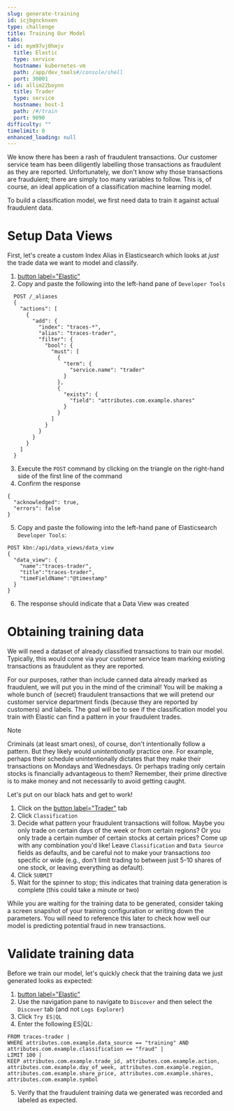 ```yaml
---
slug: generate-training
id: icjbgncknxen
type: challenge
title: Training Our Model
tabs:
- id: mym97vj0hmjv
  title: Elastic
  type: service
  hostname: kubernetes-vm
  path: /app/dev_tools#/console/shell
  port: 30001
- id: allim22boynn
  title: Trader
  type: service
  hostname: host-1
  path: /#/train
  port: 9090
difficulty: ""
timelimit: 0
enhanced_loading: null
---
```

We know there has been a rash of fraudulent transactions. Our customer service team has been diligently labelling those transactions as fraudulent as they are reported. Unfortunately, we don't know why those transactions are fraudulent; there are simply too many variables to follow. This is, of course, an ideal application of a classification machine learning model.

To build a classification model, we first need data to train it against actual fraudulent data.

Setup Data Views
===
First, let's create a custom Index Alias in Elasticsearch which looks at _just_ the trade data we want to model and classify.

1. [button label="Elastic"](tab-0)
2. Copy and paste the following into the left-hand pane of `Developer Tools`
  ```
    POST /_aliases
    {
      "actions": [
        {
          "add": {
            "index": "traces-*",
            "alias": "traces-trader",
            "filter": {
              "bool": {
                "must": [
                  {
                    "term": {
                      "service.name": "trader"
                    }
                  },
                  {
                    "exists": {
                      "field": "attributes.com.example.shares"
                    }
                  }
                ]
              }
            }
          }
        }
      ]
    }
  ```
3. Execute the `POST` command by clicking on the triangle on the right-hand side of the first line of the command
4. Confirm the response
  ```nocopy
  {
    "acknowledged": true,
    "errors": false
  }
  ```
5. Copy and paste the following into the left-hand pane of Elasticsearch `Developer Tools`:
  ```
  POST kbn:/api/data_views/data_view
  {
    "data_view": {
      "name":"traces-trader",
      "title":"traces-trader",
      "timeFieldName":"@timestamp"
    }
  }
  ```
6. The response should indicate that a Data View was created

Obtaining training data
===
We will need a dataset of already classified transactions to train our model. Typically, this would come via your customer service team marking existing transactions as fraudulent as they are reported.

For our purposes, rather than include canned data already marked as fraudulent, we will put you in the mind of the criminal! You will be making a whole bunch of (secret) fraudulent transactions that we will pretend our customer service department finds (because they are reported by customers) and labels. The goal will be to see if the classification model you train with Elastic can find a pattern in your fraudulent trades.

> [!NOTE]
> Criminals (at least smart ones), of course, don't intentionally follow a pattern. But they likely would _unintentionally_ practice one. For example, perhaps their schedule unintentionally dictates that they make their transactions on Mondays and Wednesdays. Or perhaps trading only certain stocks is financially advantageous to them? Remember, their prime directive is to make money and not necessarily to avoid getting caught.

Let's put on our black hats and get to work!
1. Click on the [button label="Trader"](tab-1) tab
2. Click `Classification`
3. Decide what pattern your fraudulent transactions will follow. Maybe you only trade on certain days of the week or from certain regions? Or you only trade a certain number of certain stocks at certain prices? Come up with any combination you'd like! Leave `Classification` and `Data Source` fields as defaults, and be careful not to make your transactions _too_ specific or wide (e.g., don't limit trading to between just 5-10 shares of one stock, or leaving everything as default).
4. Click `SUBMIT`
5. Wait for the spinner to stop; this indicates that training data generation is complete (this could take a minute or two)

While you are waiting for the training data to be generated, consider taking a screen snapshot of your training configuration or writing down the parameters. You will need to reference this later to check how well our model is predicting potential fraud in new transactions.

Validate training data
===
Before we train our model, let's quickly check that the training data we just generated looks as expected:
1. [button label="Elastic"](tab-0)
2. Use the navigation pane to navigate to `Discover` and then select the `Discover` tab (and not `Logs Explorer`)
3. Click `Try ES|QL`
4. Enter the following ES|QL:
  ```
  FROM traces-trader |
  WHERE attributes.com.example.data_source == "training" AND attributes.com.example.classification == "fraud" |
  LIMIT 100 |
  KEEP attributes.com.example.trade_id, attributes.com.example.action, attributes.com.example.day_of_week, attributes.com.example.region, attributes.com.example.share_price, attributes.com.example.shares, attributes.com.example.symbol
  ```
5. Verify that the fraudulent training data we generated was recorded and labeled as expected.
